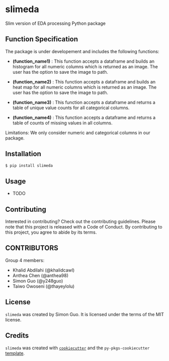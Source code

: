 # slimeda

Slim version of EDA processing Python package
## Function Specification

The package is under developement and includes the following functions:

- **(function_name1)** : This function accepts a dataframe and builds an histogram for all numeric columns which is returned 
as an image. The user has the option to save the image to path.

- **(function_name2)** : This function accepts a dataframe and builds an heat map for all numeric columns which is returned 
as an image. The user has the option to save the image to path.

- **(function_name3)** : This function accepts a dataframe and returns a table of unique value counts for all categorical columns.

- **(function_name4)** : This function accepts a dataframe and returns a table of counts of missing values in all columns.

Limitations:
We only consider numeric and categorical columns in our package.
## Installation

```bash
$ pip install slimeda
```

## Usage

- TODO

## Contributing

Interested in contributing? Check out the contributing guidelines. Please note that this project is released with a Code of Conduct. By contributing to this project, you agree to abide by its terms.

## CONTRIBUTORS

Group 4 members:
- Khalid Abdilahi (@khalidcawl)
- Anthea Chen (@anthea98)
- Simon Guo (@y248guo)
- Taiwo Owoseni (@thayeylolu)


## License

`slimeda` was created by Simon Guo. It is licensed under the terms of the MIT license.

## Credits

`slimeda` was created with [`cookiecutter`](https://cookiecutter.readthedocs.io/en/latest/) and the `py-pkgs-cookiecutter` [template](https://github.com/py-pkgs/py-pkgs-cookiecutter).
